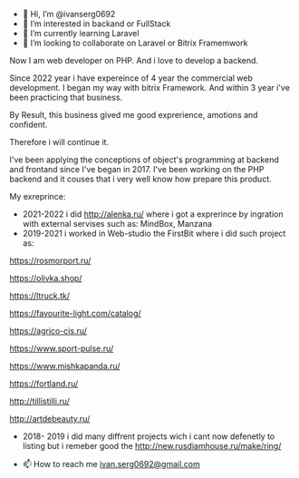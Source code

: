 - 👋 Hi, I’m @ivanserg0692
- 👀 I’m interested in backand or FullStack
- 🌱 I’m currently learning Laravel
- 💞️ I’m looking to collaborate on Laravel or Bitrix Framemwork


<!---
ivanserg0692/ivanserg0692 is a ✨ special ✨ repository because its `README.md` (this file) appears on your GitHub profile.
You can click the Preview link to take a look at your changes.
--->
Now I am web developer on PHP. And i love to develop a backend. 

Since 2022 year i have expereince of 4 year the commercial web development. I began my way with bitrix Framework. And within 3 year i've been practicing that business. 

By Result, this business gived me good exprerience, amotions and confident.

Therefore i will continue it. 

I've been applying the conceptions of object's programming at backend and frontand since I've began in 2017. 
I've  been working on the PHP backend and it couses that i very well know how prepare this product.

My exreprince:

- 2021-2022 i did http://alenka.ru/  where i got a exprerince by ingration with external servises such as: MindBox, Manzana
- 2019-2021 i worked in Web-studio the FirstBit where i did such project as:

https://rosmorport.ru/

https://olivka.shop/

https://ltruck.tk/

https://favourite-light.com/catalog/

https://agrico-cis.ru/

https://www.sport-pulse.ru/

https://www.mishkapanda.ru/

https://fortland.ru/

http://tillistilli.ru/

http://artdebeauty.ru/

- 2018- 2019 i did many diffrent projects wich i cant now defenetly to listing but i remeber good the http://new.rusdiamhouse.ru/make/ring/ 

- 📫 How to reach me ivan.serg0692@gmail.com

